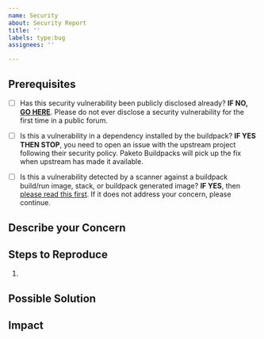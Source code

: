 ```yaml
---
name: Security
about: Security Report
title: ''
labels: type:bug
assignees: ''

---
```

<!--- Provide a general summary of the request in the Title above -->

## Prerequisites

* [ ] Has this security vulnerability been publicly disclosed already? **IF NO, [GO HERE](https://github.com/paketo-buildpacks/community/security/policy)**. Please do not ever disclose a security vulnerability for the first time in a public forum.

* [ ] Is this a vulnerability in a dependency installed by the buildpack? **IF YES THEN STOP**, you need to open an issue with the upstream project following their security policy. Paketo Buildpacks will pick up the fix when upstream has made it available.

* [ ] Is this a vulnerability detected by a scanner against a buildpack build/run image, stack, or buildpack generated image? **IF YES**, then [please read this first](https://paketo.io/docs/concepts/stacks/#when-are-paketo-stacks-updated). If it does not address your concern, please continue.

## Describe your Concern
<!--- Provide a summary of your concern. Include CVE numbers, if they exist.  -->

## Steps to Reproduce
<!--- Provide a link to an reproduction/test case, or an unambiguous set of steps to reproduce this vulnerability. Include notes about the software versions you're using, the environment in which you're running, code snippets to reproduce, log output, screenshots, etc.. -->
1.

## Possible Solution
<!--- Not obligatory, but suggest an acceptable fix for the vulnerability -->

## Impact
<!--- Within the context of buildpacks, what is the impact of the vulnerability? How could it be missued? Providing context helps us come up with a solution that best resolves the issue.   -->